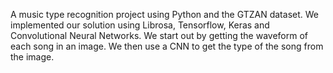 A music type recognition project using Python and the GTZAN dataset.
We implemented our solution using Librosa, Tensorflow, Keras and Convolutional Neural Networks.
We start out by getting the waveform of each song in an image.
We then use a CNN to get the type of the song from the image.